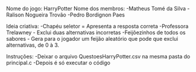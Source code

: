 Nome do jogo: HarryPotter
Nome dos membros: 
  -Matheus Tomé da Silva
  -Ralison Nogueira Trovão
  -Pedro Bordignon Paes

Ideia criativa: 
  -Chapéu seletor = Apresenta a resposta correta
  -Professora Trelawney - Exclui duas alternativas incorretas
  -Feijõezinhos de todos os sabores - Gera para o jogador um feijão aleatório que pode que exclui alternativas, de 0 à 3.

Instruções: 
  -Deixar o arquivo QuestoesHarryPotter.csv na mesma pasta do principal.c
  -Depois é só executar o código

